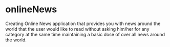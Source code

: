 # onlineNews
Creating Online News application that provides you with news around the world that the user would like to read without asking him/her for any category at the same time maintaining a basic dose of over all news around the world.
